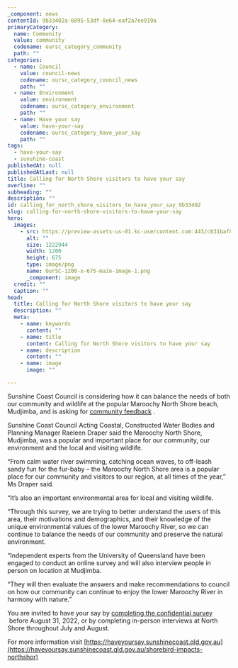 ```yaml
---
_component: news
contentId: 9b33402a-6895-53df-8e64-eaf2a7ee919a
primaryCategory:
  name: Community
  value: community
  codename: oursc_category_community
  path: ""
categories:
  - name: Council
    value: council-news
    codename: oursc_category_council_news
    path: ""
  - name: Environment
    value: environment
    codename: oursc_category_environment
    path: ""
  - name: Have your say
    value: have-your-say
    codename: oursc_category_have_your_say
    path: ""
tags:
  - have-your-say
  - sunshine-coast
publishedAt: null
publishedAtLast: null
title: Calling for North Shore visitors to have your say
overline: ""
subheading: ""
description: ""
id: calling_for_north_shore_visitors_to_have_your_say_9b33402
slug: calling-for-north-shore-visitors-to-have-your-say
hero:
  images:
    - src: https://preview-assets-us-01.kc-usercontent.com:443/c631baf8-1b46-001f-580c-d0001b68b4a8/c608923b-40b4-4153-a4bf-1725baba564c/OurSC-1200-x-675-main-image-1.png
      alt: ""
      size: 1222944
      width: 1200
      height: 675
      type: image/png
      name: OurSC-1200-x-675-main-image-1.png
      _component: image
  credit: ""
  caption: ""
head:
  title: Calling for North Shore visitors to have your say
  description: ""
  meta:
    - name: keywords
      content: ""
    - name: title
      content: Calling for North Shore visitors to have your say
    - name: description
      content: ""
    - name: image
      image: ""

---
```

Sunshine Coast Council is considering how it can balance the needs of both our community and wildlife at the popular Maroochy North Shore beach, Mudjimba, and is asking for [community feedback](https://haveyoursay.sunshinecoast.qld.gov.au/shorebird-impacts-northshor)
.

Sunshine Coast Council Acting Coastal, Constructed Water Bodies and Planning Manager Raeleen Draper said the Maroochy North Shore, Mudjimba, was a popular and important place for our community, our environment and the local and visiting wildlife.

“From calm water river swimming, catching ocean waves, to off-leash sandy fun for the fur-baby – the Maroochy North Shore area is a popular place for our community and visitors to our region, at all times of the year,” Ms Draper said.

“It’s also an important environmental area for local and visiting wildlife.

“Through this survey, we are trying to better understand the users of this area, their motivations and demographics, and their knowledge of the unique environmental values of the lower Maroochy River, so we can continue to balance the needs of our community and preserve the natural environment.

“Independent experts from the University of Queensland have been engaged to conduct an online survey and will also interview people in person on location at Mudjimba.

“They will then evaluate the answers and make recommendations to council on how our community can continue to enjoy the lower Maroochy River in harmony with nature.”

You are invited to have your say by [completing the confidential survey](https://uniofqueensland.syd1.qualtrics.com/jfe/form/SV_2fW00qhZNpmkuX4)
 before August 31, 2022, or by completing in-person interviews at North Shore throughout July and August.

For more information visit [https://haveyoursay.sunshinecoast.qld.gov.au](https://haveyoursay.sunshinecoast.qld.gov.au/shorebird-impacts-northshor)
